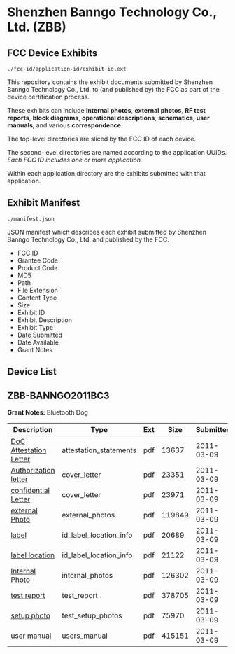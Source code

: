 # Shenzhen Banngo Technology Co., Ltd. (ZBB)
## FCC Device Exhibits

```
./fcc-id/application-id/exhibit-id.ext
```

This repository contains the exhibit documents submitted by Shenzhen Banngo Technology Co., Ltd. to (and published by) the FCC as part of the device certification process.

These exhibits can include **internal photos**, **external photos**, **RF test reports**, **block diagrams**, **operational descriptions**, **schematics**, **user manuals**, and various **correspondence**.

The top-level directories are sliced by the FCC ID of each device.

The second-level directories are named according to the application UUIDs. *Each FCC ID includes one or more application.*

Within each application directory are the exhibits submitted with that application. 

## Exhibit Manifest

```
./manifest.json
```

JSON manifest which describes each exhibit submitted by Shenzhen Banngo Technology Co., Ltd. and published by the FCC.

- FCC ID
- Grantee Code
- Product Code
- MD5
- Path
- File Extension
- Content Type
- Size
- Exhibit ID
- Exhibit Description
- Exhibit Type
- Date Submitted
- Date Available
- Grant Notes

## Device List
## ZBB-BANNGO2011BC3
**Grant Notes:** Bluetooth Dog

| Description | Type | Ext | Size | Submitted | Available |
| ----------- | ---- | --- | ---- | --------- | --------- |
| [DoC Attestation Letter](ZBB-BANNGO2011BC3/24878cc2cfa66159b322bb9f8f57218b/1428882.pdf) | attestation_statements | pdf | 13637 | 2011-03-09 | 2011-03-09 |
| [Authorization letter](ZBB-BANNGO2011BC3/24878cc2cfa66159b322bb9f8f57218b/1428880.pdf) | cover_letter | pdf | 23351 | 2011-03-09 | 2011-03-09 |
| [confidential Letter](ZBB-BANNGO2011BC3/24878cc2cfa66159b322bb9f8f57218b/1428881.pdf) | cover_letter | pdf | 23971 | 2011-03-09 | 2011-03-09 |
| [external Photo](ZBB-BANNGO2011BC3/24878cc2cfa66159b322bb9f8f57218b/1428886.pdf) | external_photos | pdf | 119849 | 2011-03-09 | 2011-03-09 |
| [label](ZBB-BANNGO2011BC3/24878cc2cfa66159b322bb9f8f57218b/1428887.pdf) | id_label_location_info | pdf | 20689 | 2011-03-09 | 2011-03-09 |
| [label location](ZBB-BANNGO2011BC3/24878cc2cfa66159b322bb9f8f57218b/1428888.pdf) | id_label_location_info | pdf | 21122 | 2011-03-09 | 2011-03-09 |
| [Internal Photo](ZBB-BANNGO2011BC3/24878cc2cfa66159b322bb9f8f57218b/1428889.pdf) | internal_photos | pdf | 126302 | 2011-03-09 | 2011-03-09 |
| [test report](ZBB-BANNGO2011BC3/24878cc2cfa66159b322bb9f8f57218b/1428890.pdf) | test_report | pdf | 378705 | 2011-03-09 | 2011-03-09 |
| [setup photo](ZBB-BANNGO2011BC3/24878cc2cfa66159b322bb9f8f57218b/1428891.pdf) | test_setup_photos | pdf | 75970 | 2011-03-09 | 2011-03-09 |
| [user manual](ZBB-BANNGO2011BC3/24878cc2cfa66159b322bb9f8f57218b/1428892.pdf) | users_manual | pdf | 415151 | 2011-03-09 | 2011-03-09 |
